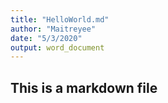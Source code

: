 ```yaml
---
title: "HelloWorld.md"
author: "Maitreyee"
date: "5/3/2020"
output: word_document
---
```




## This is a markdown file